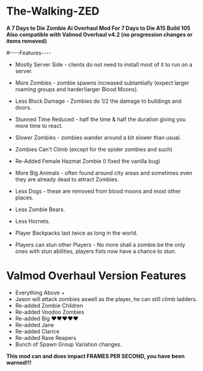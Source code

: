 # The-Walking-ZED
 **A 7 Days to Die Zombie Ai Overhaul Mod
 For 7 Days to Die A15 Build 105
 Also compatible with Valmod Overhaul v4.2 
 (no progression changes or items removed)**

#----Features----
* Mostly Server Side - clients do not need to install most of it to run on a server.

* More Zombies -  zombie spawns increased subtantially (expect larger roaming groups and harder\larger  Blood Moons).
* Less Block Damage - Zombies do 1/2 the damage to buildings and doors.
* Stunned Time Reduced - half the time & half the duration giving you more time to react.
* Slower Zombies - zombies wander around a bit slower than usual.
* Zombies Can't Climb (except for the spider zombies and such)
* Re-Added  Female Hazmat Zombie (I fixed the vanilla bug)
* More Big Animals - often found around city areas and sometimes even they are already dead to attract Zombies.
* Less Dogs  - these are removed from blood moons and most other places.
* Less Zombie Bears.
* Less Hornets.
* Player Backpacks last twice as long in the world.
* Players can stun other Players - No more shall a zombie be the only ones with stun abilities, players fists now have a chance to stun.


# Valmod Overhaul Version Features

* Everything Above +
* Jason will attack zombies aswell as the player, he can still climb ladders.
* Re-added Zombie Children
* Re-added Voodoo Zombies
* Re-added Big ♥♥♥♥♥
* Re-added Jane
* Re-added Clarice
* Re-added Rave Reapers
*  Bunch of Spawn Group Variation changes.

**This mod can and does impact FRAMES PER SECOND, you have been warned!!!**
